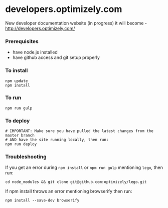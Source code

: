 # developers.optimizely.com
New developer documentation website (in progress) it will become - http://developers.optimizely.com/

### Prerequisites
- have node.js installed
- have github access and git setup properly

### To install
```
npm update
npm install
```

### To run
```
npm run gulp
```

### To deploy
```
# IMPORTANT: Make sure you have pulled the latest changes from the master branch
# AND have the site running locally, then run:
npm run deploy
```

### Troubleshooting

If you get an error during `npm install` or `npm run gulp` mentioning `lego`, then run:
```
cd node_modules && git clone git@github.com:optimizely/lego.git
```

If npm install throws an error mentioning browserify then run:
```
npm install --save-dev browserify
```
